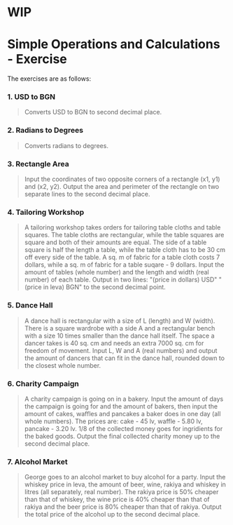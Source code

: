 # **WIP**

# Simple Operations and Calculations - Exercise

The exercises are as follows:

### 1. USD to BGN
> Converts USD to BGN to second decimal place.

### 2. Radians to Degrees
> Converts radians to degrees.

### 3. Rectangle Area
> Input the coordinates of two opposite corners of a rectangle (x1, y1) and (x2, y2).
Output the area and perimeter of the rectangle on two separate lines to the second decimal place.

### 4. Tailoring Workshop
> A tailoring workshop takes orders for tailoring table cloths and table squares. The table cloths are rectangular, while the table squares are square and both of their amounts are equal. The side of a table square is half the length a table, while the table cloth has to be 30 cm off every side of the table. A sq. m of fabric for a table cloth costs 7 dollars, while a sq. m of fabric for a table suqare - 9 dollars. Input the amount of tables (whole number) and the length and width (real number) of each table. Output in two lines: "(price in dollars) USD" "(price in leva) BGN" to the second decimal point.

### 5. Dance Hall
> A dance hall is rectangular with a size of L (length) and W (width). There is a square wardrobe with a side A and a rectangular bench with a size 10 times smaller than the dance hall itself. The space a dancer takes is 40 sq. cm and needs an extra 7000 sq. cm for freedom of movement. Input L, W and A (real numbers) and output the amount of dancers that can fit in the dance hall, rounded down to the closest whole number.

### 6. Charity Campaign
> A charity campaign is going on in a bakery. Input the amount of days the campaign is going for and the amount of bakers, then input the amount of cakes, waffles and pancakes a baker does in one day (all whole numbers). The prices are: cake - 45 lv, waffle - 5.80 lv, pancake - 3.20 lv. 1/8 of the collected money goes for ingridients for the baked goods. Output the final collected charity money up to the second decimal place.

### 7. Alcohol Market
> George goes to an alcohol market to buy alcohol for a party. Input the whiskey price in leva, the amount of beer, wine, rakiya and whiskey in litres (all separately, real number). The rakiya price is 50% cheaper than that of whiskey, the wine price is 40% cheaper than that of rakiya and the beer price is 80% cheaper than that of rakiya. Output the total price of the alcohol up to the second decimal place.

